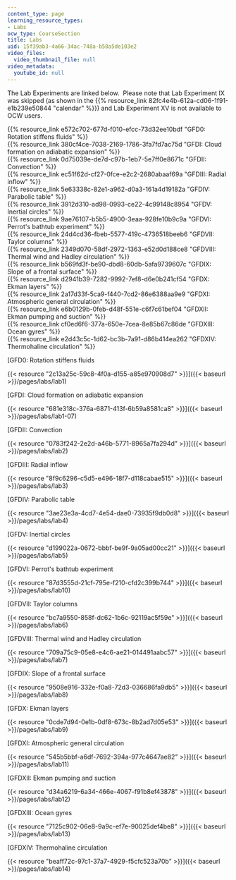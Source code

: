 ```yaml
---
content_type: page
learning_resource_types:
- Labs
ocw_type: CourseSection
title: Labs
uid: 15f39ab3-4a66-34ac-748a-b58a5de103e2
video_files:
  video_thumbnail_file: null
video_metadata:
  youtube_id: null
---
```


The Lab Experiments are linked below.  Please note that Lab Experiment IX was skipped (as shown in the {{% resource_link 82fc4e4b-612a-cd06-1f91-e1b239e50844 "calendar" %}}) and Lab Experiment XV is not available to OCW users.

{{% resource_link e572c702-677d-f010-efcc-73d32ee10bdf "GFD0: Rotation stiffens fluids" %}}  
{{% resource_link 380cf4ce-7038-2169-1786-3fa7fd7ac75d "GFDI: Cloud formation on adiabatic expansion" %}}  
{{% resource_link 0d75039e-de7d-c97b-1eb7-5e7ff0e8671c "GFDII: Convection" %}}  
{{% resource_link ec51f62d-cf27-0fce-e2c2-2680abaaf69a "GFDIII: Radial inflow" %}}  
{{% resource_link 5e63338c-82e1-a962-d0a3-161a4d19182a "GFDIV: Parabolic table" %}}  
{{% resource_link 3912d310-ad98-0993-ce22-4c99148c8954 "GFDV: Inertial circles" %}}  
{{% resource_link 9ae76107-b5b5-4900-3eaa-928fe10b9c9a "GFDVI: Perrot's bathtub experiment" %}}  
{{% resource_link 24d4cd36-fbeb-5577-419c-4736518beeb6 "GFDVII: Taylor columns" %}}  
{{% resource_link 2349d070-58df-2972-1363-e52d0d188ce8 "GFDVIII: Thermal wind and Hadley circulation" %}}  
{{% resource_link b569fd3f-be90-dbd8-60db-5afa9739607c "GFDIX: Slope of a frontal surface" %}}  
{{% resource_link d2941b39-7282-9992-7ef8-d6e0b241cf54 "GFDX: Ekman layers" %}}  
{{% resource_link 2a17d33f-5ca9-f440-7cd2-86e6388aa9e9 "GFDXI: Atmospheric general circulation" %}}  
{{% resource_link e6b0129b-0feb-d48f-551e-c6f7c61bef04 "GFDXII: Ekman pumping and suction" %}}  
{{% resource_link cf0ed6f6-377a-650e-7cea-8e85b67c86de "GFDXIII: Ocean gyres" %}}  
{{% resource_link e2d43c5c-1d62-bc3b-7a91-d86b414ea262 "GFDXIV: Thermohaline circulation" %}}

[GFD0: Rotation stiffens fluids  
  
{{< resource "2c13a25c-59c8-4f0a-d155-a85e970908d7" >}}]({{< baseurl >}}/pages/labs/lab1)

[GFDI: Cloud formation on adiabatic expansion  
  
{{< resource "681e318c-376a-6871-413f-6b59a8581ca8" >}}]({{< baseurl >}}/pages/labs/lab1-07)

[GFDII: Convection  
  
{{< resource "0783f242-2e2d-a46b-5771-8965a7fa294d" >}}]({{< baseurl >}}/pages/labs/lab2)

[GFDIII: Radial inflow  
  
{{< resource "8f9c6296-c5d5-e496-18f7-d118cabae515" >}}]({{< baseurl >}}/pages/labs/lab3)

[GFDIV: Parabolic table  
  
{{< resource "3ae23e3a-4cd7-4e54-dae0-73935f9db0d8" >}}]({{< baseurl >}}/pages/labs/lab4)

[GFDV: Inertial circles  
  
{{< resource "d199022a-0672-bbbf-be9f-9a05ad00cc21" >}}]({{< baseurl >}}/pages/labs/lab5)

[GFDVI: Perrot's bathtub experiment  
  
{{< resource "87d3555d-21cf-795e-f210-cfd2c399b744" >}}]({{< baseurl >}}/pages/labs/lab10)

[GFDVII: Taylor columns  
  
{{< resource "bc7a9550-858f-dc62-1b6c-92119ac5f59e" >}}]({{< baseurl >}}/pages/labs/lab6)

[GFDVIII: Thermal wind and Hadley circulation  
  
{{< resource "709a75c9-05e8-e4c6-ae21-014491aabc57" >}}]({{< baseurl >}}/pages/labs/lab7)

[GFDIX: Slope of a frontal surface  
  
{{< resource "9508e916-332e-f0a8-72d3-036686fa9db5" >}}]({{< baseurl >}}/pages/labs/lab8)

[GFDX: Ekman layers  
  
{{< resource "0cde7d94-0e1b-0df8-673c-8b2ad7d05e53" >}}]({{< baseurl >}}/pages/labs/lab9)

[GFDXI: Atmospheric general circulation  
  
{{< resource "545b5bbf-a6df-7692-394a-977c4647ae82" >}}]({{< baseurl >}}/pages/labs/lab11)

[GFDXII: Ekman pumping and suction  
  
{{< resource "d34a6219-6a34-466e-4067-f91b8ef43878" >}}]({{< baseurl >}}/pages/labs/lab12)

[GFDXIII: Ocean gyres  
  
{{< resource "7125c902-06e8-9a9c-ef7e-90025def4be8" >}}]({{< baseurl >}}/pages/labs/lab13)

[GFDXIV: Thermohaline circulation  
  
{{< resource "beaff72c-97c1-37a7-4929-f5cfc523a70b" >}}]({{< baseurl >}}/pages/labs/lab14)